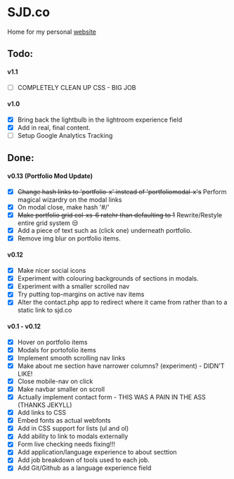 # SJD.co
Home for my personal [website][1]

## Todo:

#### v1.1
- [ ] COMPLETELY CLEAN UP CSS - BIG JOB

#### v1.0
- [x] Bring back the lightbulb in the lightroom experience field
- [x] Add in real, final content.
- [ ] Setup Google Analytics Tracking

## Done:
#### v0.13 (Portfolio Mod Update)
- [x] ~~Change hash links to 'portfolio-x' instead of 'portfoliomodal-x's~~ Perform magical wizardry on the modal links
- [x] On modal close, make hash '#/'
- [x] ~~Make portfolio grid col-xs-6 ratehr than defaulting to 1~~ Rewrite/Restyle entire grid system 😒
- [x] Add a piece of text such as (click one) underneath portfolio.
- [x] Remove img blur on portfolio items.

#### v0.12
- [x] Make nicer social icons
- [x] Experiment with colouring backgrounds of sections in modals.
- [x] Experiment with a smaller scrolled nav
- [x] Try putting top-margins on active nav items
- [x] Alter the contact.php app to redirect where it came from rather than to a static link to sjd.co

#### v0.1 - v0.12
- [x] Hover on portfolio items 
- [x] Modals for portofolio items
- [x] Implement smooth scrolling nav links
- [x] Make about me section have narrower columns? (experiment) - DIDN'T LIKE!
- [x] Close mobile-nav on click
- [x] Make navbar smaller on scroll
- [x] Actually implement contact form - THIS WAS A PAIN IN THE ASS (THANKS JEKYLL)
- [x] Add links to CSS
- [x] Embed fonts as actual webfonts
- [x] Add in CSS support for lists (ul and ol)
- [x] Add ability to link to modals externally
- [x] Form live checking needs fixing!!!
- [x] Add application/language experience to about secttion
- [x] Add job breakdown of tools used to each job.
- [x] Add Git/Github as a language experience field

[1]:	http://sjd.co/